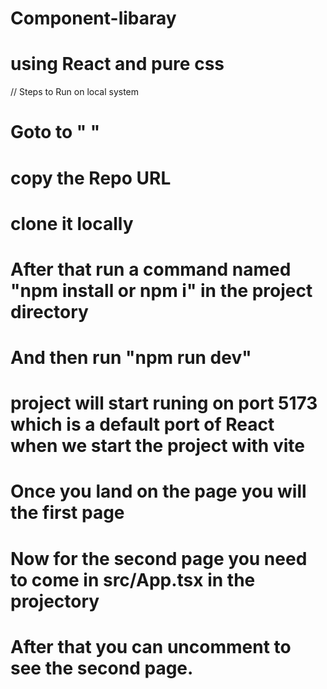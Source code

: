 # Component-libaray

# using React and pure css

// Steps to Run on local system

# Goto to " "

# copy the Repo URL

# clone it locally

# After that run a command named "npm install or npm i" in the project directory

# And then run "npm run dev"

# project will start runing on port 5173 which is a default port of React when we start the project with vite

# Once you land on the page you will the first page

# Now for the second page you need to come in src/App.tsx in the projectory

# After that you can uncomment to see the second page.
